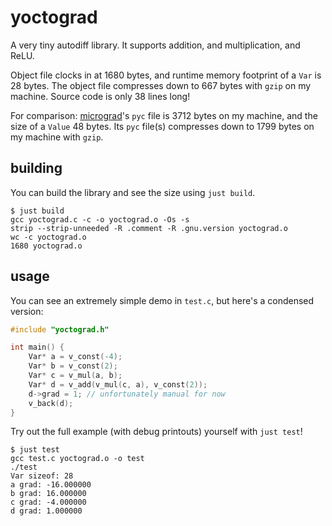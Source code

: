 # yoctograd

A very tiny autodiff library. It supports addition, and multiplication, and ReLU.

Object file clocks in at 1680 bytes, and runtime memory footprint of a `Var` is 28 bytes. The object file compresses down to 667 bytes with `gzip` on my machine. Source code is only 38 lines long!

For comparison: [micrograd](https://github.com/karpathy/micrograd)'s `pyc` file is 3712 bytes on my machine, and the size of a `Value` 48 bytes. Its `pyc` file(s) compresses down to 1799 bytes on my machine with `gzip`.

## building 
You can build the library and see the size using `just build`.

```
$ just build
gcc yoctograd.c -c -o yoctograd.o -Os -s
strip --strip-unneeded -R .comment -R .gnu.version yoctograd.o
wc -c yoctograd.o
1680 yoctograd.o
```

## usage 

You can see an extremely simple demo in `test.c`, but here's a condensed version:

```C
#include "yoctograd.h"

int main() {
    Var* a = v_const(-4);
    Var* b = v_const(2);
    Var* c = v_mul(a, b);
    Var* d = v_add(v_mul(c, a), v_const(2));
    d->grad = 1; // unfortunately manual for now
    v_back(d);
}
```

Try out the full example (with debug printouts) yourself with `just test`!
```
$ just test
gcc test.c yoctograd.o -o test
./test
Var sizeof: 28
a grad: -16.000000
b grad: 16.000000
c grad: -4.000000
d grad: 1.000000
```
